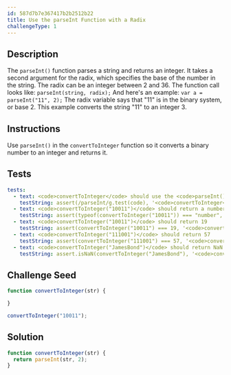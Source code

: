 ```yaml
---
id: 587d7b7e367417b2b2512b22
title: Use the parseInt Function with a Radix
challengeType: 1
---
```


## Description
<section id='description'>
The <code>parseInt()</code> function parses a string and returns an integer. It takes a second argument for the radix, which specifies the base of the number in the string. The radix can be an integer between 2 and 36.
The function call looks like:
<code>parseInt(string, radix);</code>
And here's an example:
<code>var a = parseInt("11", 2);</code>
The radix variable says that "11" is in the binary system, or base 2. This example converts the string "11" to an integer 3.
</section>

## Instructions
<section id='instructions'>
Use <code>parseInt()</code> in the <code>convertToInteger</code> function so it converts a binary number to an integer and returns it.
</section>

## Tests
<section id='tests'>

```yml
tests:
  - text: <code>convertToInteger</code> should use the <code>parseInt()</code> function
    testString: assert(/parseInt/g.test(code), '<code>convertToInteger</code> should use the <code>parseInt()</code> function');
  - text: <code>convertToInteger("10011")</code> should return a number
    testString: assert(typeof(convertToInteger("10011")) === "number", '<code>convertToInteger("10011")</code> should return a number');
  - text: <code>convertToInteger("10011")</code> should return 19
    testString: assert(convertToInteger("10011") === 19, '<code>convertToInteger("10011")</code> should return 19');
  - text: <code>convertToInteger("111001")</code> should return 57
    testString: assert(convertToInteger("111001") === 57, '<code>convertToInteger("111001")</code> should return 57');
  - text: <code>convertToInteger("JamesBond")</code> should return NaN
    testString: assert.isNaN(convertToInteger("JamesBond"), '<code>convertToInteger("JamesBond")</code> should return NaN');

```

</section>

## Challenge Seed
<section id='challengeSeed'>

<div id='js-seed'>

```js
function convertToInteger(str) {

}

convertToInteger("10011");
```

</div>



</section>

## Solution
<section id='solution'>

```js
function convertToInteger(str) {
  return parseInt(str, 2);
}
```
</section>
